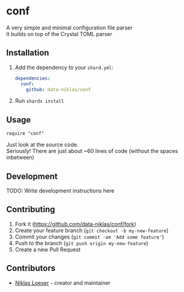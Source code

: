 # conf

A very simple and minimal configuration file parser<br>
It builds on top of the Crystal TOML parser

## Installation

1. Add the dependency to your `shard.yml`:

   ```yaml
   dependencies:
     conf:
       github: data-niklas/conf
   ```

2. Run `shards install`

## Usage

```crystal
require "conf"
```

Just look at the source code.<br>
Seriously! There are just about ~60 lines of code (without the spaces inbetween)

## Development

TODO: Write development instructions here

## Contributing

1. Fork it (<https://github.com/data-niklas/conf/fork>)
2. Create your feature branch (`git checkout -b my-new-feature`)
3. Commit your changes (`git commit -am 'Add some feature'`)
4. Push to the branch (`git push origin my-new-feature`)
5. Create a new Pull Request

## Contributors

- [Niklas Loeser](https://github.com/data-niklas) - creator and maintainer
